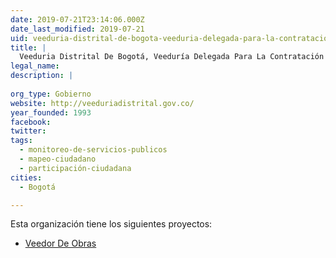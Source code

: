 ```yaml
---
date: 2019-07-21T23:14:06.000Z
date_last_modified: 2019-07-21
uid: veeduria-distrital-de-bogota-veeduria-delegada-para-la-contratacion
title: |
  Veeduria Distrital De Bogotá, Veeduría Delegada Para La Contratación
legal_name: 
description: |
  
org_type: Gobierno
website: http://veeduriadistrital.gov.co/
year_founded: 1993
facebook: 
twitter: 
tags:
  - monitoreo-de-servicios-publicos
  - mapeo-ciudadano
  - participación-ciudadana
cities: 
  - Bogotá

---
```


Esta organización tiene los siguientes proyectos:

- [Veedor De Obras](/proyectos/veedor-de-obras)
